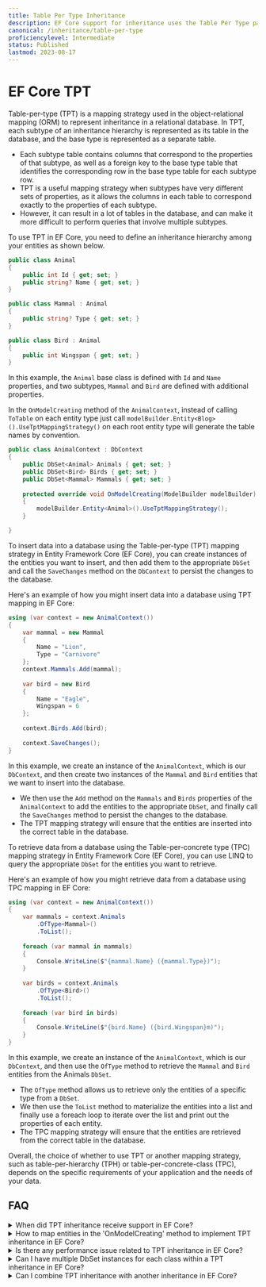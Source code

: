 ```yaml
---
title: Table Per Type Inheritance
description: EF Core support for inheritance uses the Table Per Type pattern
canonical: /inheritance/table-per-type
proficiencylevel: Intermediate
status: Published
lastmod: 2023-08-17
---
```


# EF Core TPT

Table-per-type (TPT) is a mapping strategy used in the object-relational mapping (ORM) to represent inheritance in a relational database. In TPT, each subtype of an inheritance hierarchy is represented as its table in the database, and the base type is represented as a separate table. 

 - Each subtype table contains columns that correspond to the properties of that subtype, as well as a foreign key to the base type table that identifies the corresponding row in the base type table for each subtype row.
 - TPT is a useful mapping strategy when subtypes have very different sets of properties, as it allows the columns in each table to correspond exactly to the properties of each subtype. 
 - However, it can result in a lot of tables in the database, and can make it more difficult to perform queries that involve multiple subtypes. 

To use TPT in EF Core, you need to define an inheritance hierarchy among your entities as shown below.

```csharp
public class Animal
{
    public int Id { get; set; }
    public string? Name { get; set; }
}

public class Mammal : Animal
{
    public string? Type { get; set; }
}

public class Bird : Animal
{
    public int Wingspan { get; set; }
}
```

In this example, the `Animal` base class is defined with `Id` and `Name` properties, and two subtypes, `Mammal` and `Bird` are defined with additional properties.

In the `OnModelCreating` method of the `AnimalContext`, instead of calling `ToTable` on each entity type just call `modelBuilder.Entity<Blog>().UseTptMappingStrategy()` on each root entity type will generate the table names by convention. 

```csharp
public class AnimalContext : DbContext
{
    public DbSet<Animal> Animals { get; set; }
    public DbSet<Bird> Birds { get; set; }
    public DbSet<Mammal> Mammals { get; set; }
	
    protected override void OnModelCreating(ModelBuilder modelBuilder)
    {
        modelBuilder.Entity<Animal>().UseTptMappingStrategy();
    }

}
```

To insert data into a database using the Table-per-type (TPT) mapping strategy in Entity Framework Core (EF Core), you can create instances of the entities you want to insert, and then add them to the appropriate `DbSet` and call the `SaveChanges` method on the `DbContext` to persist the changes to the database.

Here's an example of how you might insert data into a database using TPT mapping in EF Core:

```csharp
using (var context = new AnimalContext())
{
    var mammal = new Mammal
    {
        Name = "Lion",
        Type = "Carnivore"
    };
    context.Mammals.Add(mammal);
	
    var bird = new Bird
    {
        Name = "Eagle",
        Wingspan = 6
    };
	
    context.Birds.Add(bird);
	
    context.SaveChanges();
}
```

In this example, we create an instance of the `AnimalContext`, which is our `DbContext`, and then create two instances of the `Mammal` and `Bird` entities that we want to insert into the database. 

 - We then use the `Add` method on the `Mammals` and `Birds` properties of the `AnimalContext` to add the entities to the appropriate `DbSet`, and finally call the `SaveChanges` method to persist the changes to the database. 
 - The TPT mapping strategy will ensure that the entities are inserted into the correct table in the database.

To retrieve data from a database using the Table-per-concrete type (TPC) mapping strategy in Entity Framework Core (EF Core), you can use LINQ to query the appropriate `DbSet` for the entities you want to retrieve.

Here's an example of how you might retrieve data from a database using TPC mapping in EF Core:

```csharp
using (var context = new AnimalContext())
{
    var mammals = context.Animals
        .OfType<Mammal>()
        .ToList();
	
    foreach (var mammal in mammals)
    {
        Console.WriteLine($"{mammal.Name} ({mammal.Type})");
    }
	
    var birds = context.Animals
        .OfType<Bird>()
        .ToList();
	
    foreach (var bird in birds)
    {
        Console.WriteLine($"{bird.Name} ({bird.Wingspan}m)");
    }
}
```

In this example, we create an instance of the `AnimalContext`, which is our `DbContext`, and then use the `OfType` method to retrieve the `Mammal` and `Bird` entities from the Animals `DbSet`. 

 - The `OfType` method allows us to retrieve only the entities of a specific type from a `DbSet`. 
 - We then use the `ToList` method to materialize the entities into a list and finally use a foreach loop to iterate over the list and print out the properties of each entity. 
 - The TPC mapping strategy will ensure that the entities are retrieved from the correct table in the database.

Overall, the choice of whether to use TPT or another mapping strategy, such as table-per-hierarchy (TPH) or table-per-concrete-class (TPC), depends on the specific requirements of your application and the needs of your data.

## FAQ

<div itemscope itemtype="https://schema.org/FAQPage">

<details itemscope itemprop="mainEntity" itemtype="https://schema.org/Question">
<summary id="when-did-tpt-inheritance-receive-support-in-ef-core" itemprop="name">When did TPT inheritance receive support in EF Core?</summary>
<div itemscope itemprop="acceptedAnswer" itemtype="https://schema.org/Answer"><div itemprop="text">

EF Core support TPT inheritance starting from [EF Core 5.0](https://learn.microsoft.com/en-us/ef/core/what-is-new/ef-core-5.0/whatsnew#table-per-type-tpt-mapping)

</div></div>
</details>

<details itemscope itemprop="mainEntity" itemtype="https://schema.org/Question">
<summary id="how-to-map-entities-in-the-onmodelcreating-method-to-implement-tpt-inheritance-in-ef-core" itemprop="name">How to map entities in the 'OnModelCreating' method to implement TPT inheritance in EF Core?</summary>
<div itemscope itemprop="acceptedAnswer" itemtype="https://schema.org/Answer"><div itemprop="text">

To implement the TPT inheritance strategy in EF Core, you need to:

1. Call the `UseTptMappingStrategy` method for your root entity (optional if you already specify a table name for every entity but highly recommended to make your intention clear)
2. Call the `ToTable([TableName])` method for every concrete entity if you want a different table name by default

Here is an example:

```csharp
protected override void OnModelCreating(ModelBuilder modelBuilder)
{
	// optional if you already specify a table name for every entity but highly recommended to make your intention clear
	modelBuilder.Entity<Animal>().UseTptMappingStrategy();
	
	modelBuilder.Entity<Animal>().ToTable("Animal");
	modelBuilder.Entity<Cat>().ToTable("Cat");
	modelBuilder.Entity<Dog>().ToTable("Dog");
}
```

In this example, even if `Animal` is an abstract class, it must be mapped to its table as it will contain data such as the key for both `Cat` and `Dog` classes.

</div></div>
</details>

<details itemscope itemprop="mainEntity" itemtype="https://schema.org/Question">
<summary id="is-there-any-performance-issue-related-tot-pt-inheritance-in-ef-core" itemprop="name">Is there any performance issue related to TPT inheritance in EF Core?</summary>
<div itemscope itemprop="acceptedAnswer" itemtype="https://schema.org/Answer"><div itemprop="text">

The `TPT` inheritance is often considered slower than [TPC](/inheritance/table-per-concrete) and [TPH](https://www.learnentityframeworkcore.com/inheritance/table-per-hierarchy).

You can see a benchmark made by Microsoft [here](https://learn.microsoft.com/en-us/ef/core/performance/modeling-for-performance#inheritance-mapping) 

Benchmark summary:

| Method | Mean | Allocated |
| ------ | ---- | --------- |
| TPC | 158.2 ms | 46 MB |
| TPH | 148.0 ms | 40 MB |
| TPT | 312.9 ms | 75 MB |

The TPT inheritance is the slowest by far and the one that requires the most memory.

This benchmark doesn't mean that a `TPT` inheritance is bad. In most situations, you will not see any performance difference unless you really need a highly scalable solution.

</div></div>
</details>

<details itemscope itemprop="mainEntity" itemtype="https://schema.org/Question">
<summary id="can-i-have-multiple-dbset-instance-for-each-class-within-a-tpt-inheritance-in-ef-core" itemprop="name">Can I have multiple DbSet instances for each class within a TPT inheritance in EF Core?</summary>
<div itemscope itemprop="acceptedAnswer" itemtype="https://schema.org/Answer"><div itemprop="text">

Sure, it's always recommended to have multiple `DbSet` when working with any inheritance such as `TPT`. It makes it easier to query your entities when you already know exactly the type.

Here is an example:

```csharp
public DbSet<Animal> Animals { get; set; }
public DbSet<Cat> Cats { get; set; }
public DbSet<Dog> Dogs { get; set; }
```

In this example, 

- **The `DbSet<Animal> Animals`**: Allow you to query any type that inherits from `Animal` such as `Cat` and `Dog`.
- **The `DbSet<Cat> Cats`**: Allow you to directly query `Cat`.
- **The `DbSet<Dog> Dogs`**: Allow you to directly query `Dog`.


</div></div>
</details>

<details itemscope itemprop="mainEntity" itemtype="https://schema.org/Question">
<summary id="can-i-combine-tpt-inheritance-with-another-inheritance-in-ef-core" itemprop="name">Can I combine TPT inheritance with another inheritance in EF Core?</summary>
<div itemscope itemprop="acceptedAnswer" itemtype="https://schema.org/Answer"><div itemprop="text">

No, It's impossible to combine inheritance.

</div></div>
</details>

</div>
